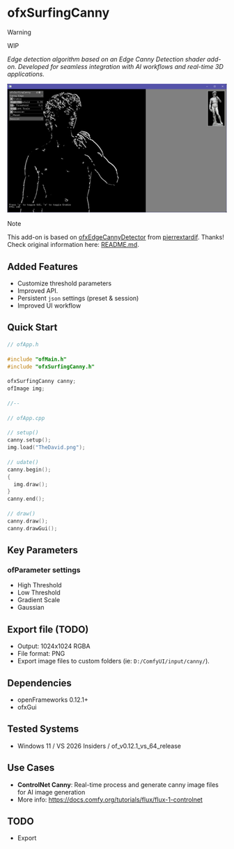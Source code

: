 # ofxSurfingCanny
> [!WARNING]
> WIP

*Edge detection algorithm based on an Edge Canny Detection shader add-on.
Developed for seamless integration with AI workflows and real-time 3D applications.*

![](Screenshot.png)

> [!NOTE]
> This add-on is based on [ofxEdgeCannyDetector](https://github.com/pierrextardif/ofxEdgeCannyDetector) from [pierrextardif](https://github.com/pierrextardif). Thanks!
Check original information here: [README.md](https://github.com/pierrextardif/ofxEdgeCannyDetector/blob/master/README.md).

## Added Features
- Customize threshold parameters
- Improved API.
- Persistent `json` settings (preset & session)
- Improved UI workflow

## Quick Start

```cpp
// ofApp.h

#include "ofMain.h"
#include "ofxSurfingCanny.h"

ofxSurfingCanny canny;
ofImage img;

//--

// ofApp.cpp

// setup()
canny.setup();
img.load("TheDavid.png");

// udate()
canny.begin();
{
  img.draw();
}
canny.end();

// draw()
canny.draw();
canny.drawGui();

```

## Key Parameters

### ofParameter settings
- High Threshold
- Low Threshold
- Gradient Scale
- Gaussian

## Export file (TODO)

- Output: 1024x1024 RGBA
- File format: PNG
- Export image files to custom folders (ie: `D:/ComfyUI/input/canny/`).

## Dependencies

- openFrameworks 0.12.1+
- ofxGui

## Tested Systems
- Windows 11 / VS 2026 Insiders / of_v0.12.1_vs_64_release

## Use Cases

- **ControlNet Canny**: Real-time process and generate canny image files for AI image generation
- More info: https://docs.comfy.org/tutorials/flux/flux-1-controlnet

## TODO
- Export
